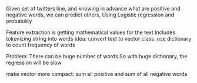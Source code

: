 Given set of twitters line, and knowing in advance 
what are positive and negative words, we can predict others, Using Logistic regression and probability

Feature extraction is getting mathematical values for the text
Includes tokenizing string into words
idea:
convert text to vector class. use dictionary to count frequency of words

Problem: There can be huge number of words.So with huge dictionary, the regression will be slow

make vector more compact: sum all positive and sum of all negative words 
